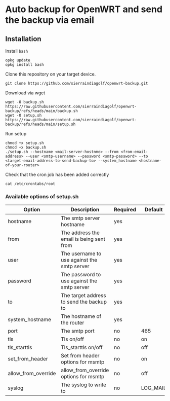 # Auto backup for OpenWRT and send the backup via email
## Installation
Install `bash`
~~~
opkg update
opkg install bash
~~~

Clone this repository on your target device.
~~~
git clone https://github.com/sierraindiagolf/openwrt-backup.git
~~~

Download via wget
~~~
wget -O backup.sh https://raw.githubusercontent.com/sierraindiagolf/openwrt-backup/refs/heads/main/backup.sh
wget -O setup.sh https://raw.githubusercontent.com/sierraindiagolf/openwrt-backup/refs/heads/main/setup.sh
~~~


Run setup

~~~
chmod +x setup.sh
chmod +x backup.sh
./setup.sh --hostname <mail-server-hostnme> --from <from-email-address> --user <smtp-username> --password <smtp-password> --to <target-email-address-to-send-backup-to> --system_hostname <hostname-of-your-router>
~~~

Check that the cron job has been added correctly
~~~
cat /etc/crontabs/root
~~~

### Available options of setup.sh

| Option              	| Description                                 	| Required 	| Default  	|
|---------------------	|---------------------------------------------	|----------	|----------	|
| hostname            	| The smtp server hostname                    	| yes      	|          	|
| from                	| The address the email is being sent from    	| yes      	|          	|
| user                	| The username to use against the smtp server 	| yes      	|          	|
| password            	| The password to use against the smtp server 	| yes      	|          	|
| to                  	| The target address to send the backup to    	| yes      	|          	|
| system_hostname     	| The hostname of the router                  	| yes      	|          	|
| port                	| The smtp port                               	| no       	| 465      	|
| tls                 	| Tls on/off                                  	| no       	| on       	|
| tls_starttls        	| Tls_starttls on/off                         	| no       	| off      	|
| set_from_header     	| Set from header options for msmtp           	| no       	| on       	|
| allow_from_override 	| allow_from_override options for msmtp       	| no       	| off      	|
| syslog              	| The syslog to write to                      	| no       	| LOG_MAIL 	|


